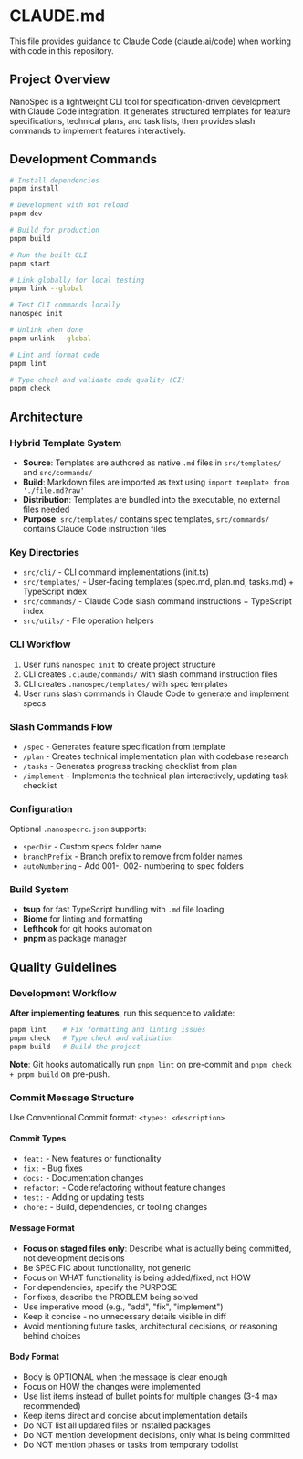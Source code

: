 # CLAUDE.md

This file provides guidance to Claude Code (claude.ai/code) when working with code in this repository.

## Project Overview

NanoSpec is a lightweight CLI tool for specification-driven development with Claude Code integration. It generates structured templates for feature specifications, technical plans, and task lists, then provides slash commands to implement features interactively.

## Development Commands

```bash
# Install dependencies
pnpm install

# Development with hot reload
pnpm dev

# Build for production
pnpm build

# Run the built CLI
pnpm start

# Link globally for local testing
pnpm link --global

# Test CLI commands locally
nanospec init

# Unlink when done
pnpm unlink --global

# Lint and format code
pnpm lint

# Type check and validate code quality (CI)
pnpm check
```

## Architecture

### Hybrid Template System
- **Source**: Templates are authored as native `.md` files in `src/templates/` and `src/commands/`
- **Build**: Markdown files are imported as text using `import template from './file.md?raw'`
- **Distribution**: Templates are bundled into the executable, no external files needed
- **Purpose**: `src/templates/` contains spec templates, `src/commands/` contains Claude Code instruction files

### Key Directories
- `src/cli/` - CLI command implementations (init.ts)
- `src/templates/` - User-facing templates (spec.md, plan.md, tasks.md) + TypeScript index
- `src/commands/` - Claude Code slash command instructions + TypeScript index
- `src/utils/` - File operation helpers

### CLI Workflow
1. User runs `nanospec init` to create project structure
2. CLI creates `.claude/commands/` with slash command instruction files
3. CLI creates `.nanospec/templates/` with spec templates
4. User runs slash commands in Claude Code to generate and implement specs

### Slash Commands Flow
- `/spec` - Generates feature specification from template
- `/plan` - Creates technical implementation plan with codebase research
- `/tasks` - Generates progress tracking checklist from plan
- `/implement` - Implements the technical plan interactively, updating task checklist

### Configuration
Optional `.nanospecrc.json` supports:
- `specDir` - Custom specs folder name
- `branchPrefix` - Branch prefix to remove from folder names
- `autoNumbering` - Add 001-, 002- numbering to spec folders

### Build System
- **tsup** for fast TypeScript bundling with `.md` file loading
- **Biome** for linting and formatting
- **Lefthook** for git hooks automation
- **pnpm** as package manager

## Quality Guidelines

### Development Workflow
**After implementing features**, run this sequence to validate:
```bash
pnpm lint    # Fix formatting and linting issues
pnpm check   # Type check and validation
pnpm build   # Build the project
```

**Note**: Git hooks automatically run `pnpm lint` on pre-commit and `pnpm check + pnpm build` on pre-push.

### Commit Message Structure
Use Conventional Commit format: `<type>: <description>`

#### Commit Types
- `feat:` - New features or functionality
- `fix:` - Bug fixes
- `docs:` - Documentation changes
- `refactor:` - Code refactoring without feature changes
- `test:` - Adding or updating tests
- `chore:` - Build, dependencies, or tooling changes

#### Message Format
- **Focus on staged files only**: Describe what is actually being committed, not development decisions
- Be SPECIFIC about functionality, not generic
- Focus on WHAT functionality is being added/fixed, not HOW
- For dependencies, specify the PURPOSE
- For fixes, describe the PROBLEM being solved
- Use imperative mood (e.g., "add", "fix", "implement")
- Keep it concise - no unnecessary details visible in diff
- Avoid mentioning future tasks, architectural decisions, or reasoning behind choices

#### Body Format
- Body is OPTIONAL when the message is clear enough
- Focus on HOW the changes were implemented
- Use list items instead of bullet points for multiple changes (3-4 max recommended)
- Keep items direct and concise about implementation details
- Do NOT list all updated files or installed packages
- Do NOT mention development decisions, only what is being committed
- Do NOT mention phases or tasks from temporary todolist
